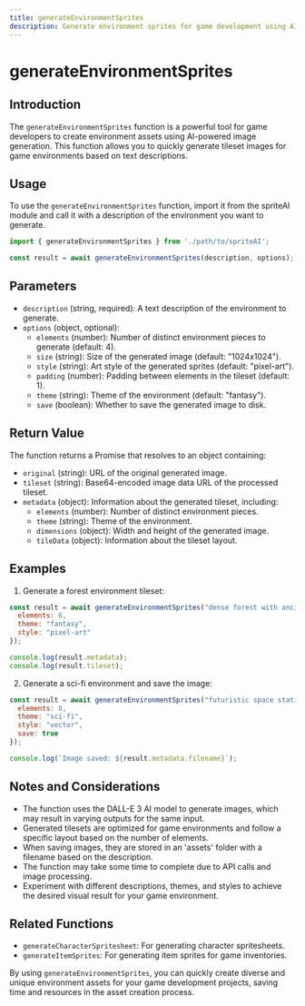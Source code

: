 ```yaml
---
title: generateEnvironmentSprites
description: Generate environment sprites for game development using AI-powered image generation.
---
```


# generateEnvironmentSprites

## Introduction

The `generateEnvironmentSprites` function is a powerful tool for game developers to create environment assets using AI-powered image generation. This function allows you to quickly generate tileset images for game environments based on text descriptions.

## Usage

To use the `generateEnvironmentSprites` function, import it from the spriteAI module and call it with a description of the environment you want to generate.

```javascript
import { generateEnvironmentSprites } from './path/to/spriteAI';

const result = await generateEnvironmentSprites(description, options);
```

## Parameters

- `description` (string, required): A text description of the environment to generate.
- `options` (object, optional):
  - `elements` (number): Number of distinct environment pieces to generate (default: 4).
  - `size` (string): Size of the generated image (default: "1024x1024").
  - `style` (string): Art style of the generated sprites (default: "pixel-art").
  - `padding` (number): Padding between elements in the tileset (default: 1).
  - `theme` (string): Theme of the environment (default: "fantasy").
  - `save` (boolean): Whether to save the generated image to disk.

## Return Value

The function returns a Promise that resolves to an object containing:

- `original` (string): URL of the original generated image.
- `tileset` (string): Base64-encoded image data URL of the processed tileset.
- `metadata` (object): Information about the generated tileset, including:
  - `elements` (number): Number of distinct environment pieces.
  - `theme` (string): Theme of the environment.
  - `dimensions` (object): Width and height of the generated image.
  - `tileData` (object): Information about the tileset layout.

## Examples

1. Generate a forest environment tileset:

```javascript
const result = await generateEnvironmentSprites("dense forest with ancient trees and magical elements", {
  elements: 6,
  theme: "fantasy",
  style: "pixel-art"
});

console.log(result.metadata);
console.log(result.tileset);
```

2. Generate a sci-fi environment and save the image:

```javascript
const result = await generateEnvironmentSprites("futuristic space station interior", {
  elements: 8,
  theme: "sci-fi",
  style: "vector",
  save: true
});

console.log(`Image saved: ${result.metadata.filename}`);
```

## Notes and Considerations

- The function uses the DALL-E 3 AI model to generate images, which may result in varying outputs for the same input.
- Generated tilesets are optimized for game environments and follow a specific layout based on the number of elements.
- When saving images, they are stored in an 'assets' folder with a filename based on the description.
- The function may take some time to complete due to API calls and image processing.
- Experiment with different descriptions, themes, and styles to achieve the desired visual result for your game environment.

## Related Functions

- `generateCharacterSpritesheet`: For generating character spritesheets.
- `generateItemSprites`: For generating item sprites for game inventories.

By using `generateEnvironmentSprites`, you can quickly create diverse and unique environment assets for your game development projects, saving time and resources in the asset creation process.